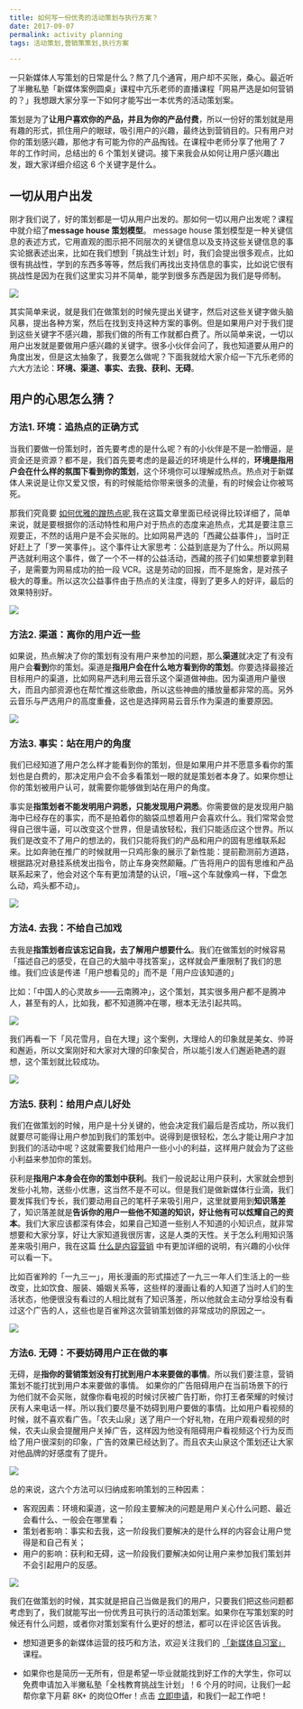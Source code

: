 ```yaml
---
title: 如何写一份优秀的活动策划与执行方案？
date: 2017-09-07
permalink: activity planning
tags: 活动策划,营销策策划,执行方案

---
```




一只新媒体人写策划的日常是什么？熬了几个通宵，用户却不买账，桑心。最近听了半撇私塾「新媒体案例圆桌」课程中亢乐老师的直播课程「网易严选是如何营销的？」我想跟大家分享一下如何才能写出一本优秀的活动策划案。

策划是为了**让用户喜欢你的产品，并且为你的产品付费**，所以一份好的策划就是用有趣的形式，抓住用户的眼球，吸引用户的兴趣，最终达到营销目的。只有用户对你的策划感兴趣，那他才有可能为你的产品掏钱。在课程中老师分享了他用了 7 年的工作时间，总结出的 6 个策划关键词。接下来我会从如何让用户感兴趣出发，跟大家详细介绍这 6 个关键字是什么。

## 一切从用户出发

刚才我们说了，好的策划都是一切从用户出发的。那如何一切以用户出发呢？课程中就介绍了**message house 策划模型**。 message house 策划模型是一种关键信息的表述方式，它用直观的图示把不同层次的关键信息以及支持这些关键信息的事实论据表述出来，比如在我们想到「挑战生计划」时，我们会提出很多观点，比如很有挑战性，学到的东西多等等，然后我们再找出支持信息的事实，比如说它很有挑战性是因为在我们这里实习并不简单，能学到很多东西是因为我们是导师制。

![](http://cdn.bpteach.com/17-9-8/86407933.jpg)

其实简单来说，就是我们在做策划的时候先提出关键字，然后对这些关键字做头脑风暴，提出各种方案，然后在找到支持这种方案的事例。但是如果用户对于我们提到这些关键字不感兴趣，那我们做的所有工作就都白费了。所以简单来说，一切以用户出发就是要做用户感兴趣的关键字。很多小伙伴会问了，我也知道要从用户的角度出发，但是这太抽象了，我要怎么做呢？下面我就给大家介绍一下亢乐老师的六大方法论：**环境、渠道、事实、去我、获利、无碍**。


## 用户的心思怎么猜？

### 方法1. 环境：追热点的正确方式
当我们要做一份策划时，首先要考虑的是什么呢？有的小伙伴是不是一脸懵逼，是资金还是资源？都不是，我们首先要考虑的是最近的环境是什么样的，**环境是指用户会在什么样的氛围下看到你的策划**，这个环境你可以理解成热点。热点对于新媒体人来说是让你又爱又恨，有的时候能给你带来很多的流量，有的时候会让你被骂死。

那我们究竟要 [如何优雅的蹭热点呢](https://zhuanlan.zhihu.com/p/27645685),我在这篇文章里面已经说得比较详细了，简单来说，就是要根据你的活动特性和用户对于热点的态度来追热点，尤其是要注意三观要正，不然的话用户是不会买账的。比如网易严选的「西藏公益事件」，当时正好赶上了「罗一笑事件」。这个事件让大家思考：公益到底是为了什么。所以网易严选就利用这个事件，做了一个不一样的公益活动，西藏的孩子们如果想要拿到鞋子，是需要为网易成功的拍一段 VCR。这是劳动的回报，而不是施舍，是对孩子极大的尊重。所以这次公益事件由于热点的关注度，得到了更多人的好评，最后的效果特别好。		

![](http://cdn.bpteach.com/17-9-8/97682406.jpg)



### 方法2. 渠道：离你的用户近一些

如果说，热点解决了你的策划有没有用户来参加的问题，那么**渠道**就决定了有没有用户会**看到**你的策划。渠道是**指用户会在什么地方看到你的策划**。你要选择最接近目标用户的渠道，比如网易严选利用云音乐这个渠道做神曲。因为渠道用户量很大，而且内部资源也在帮忙推这些歌曲，所以这些神曲的播放量都非常的高。另外云音乐与严选用户的高度重叠，这也是选择网易云音乐作为渠道的重要原因。

![](http://cdn.bpteach.com/17-9-8/905055.jpg)

### 方法3. 事实：站在用户的角度

我们已经知道了用户怎么样才能看到你的策划，但是如果用户并不愿意多看你的策划也是白费的，那决定用户会不会多看策划一眼的就是策划者本身了。如果你想让你的策划被用户认可，就需要你能够做到站在用户的角度。

事实是**指策划者不能发明用户洞悉，只能发现用户洞悉**。你需要做的是发现用户脑海中已经存在的事实，而不是拍着你的脑袋瓜想着用户会喜欢什么。我们常常会觉得自己很牛逼，可以改变这个世界，但是请放轻松，我们只能适应这个世界。所以我们是改变不了用户的想法的，我们只能将我们的产品和用户的固有思维联系起来。比如奔驰在推广的时候就用一只鸡形象的展示了新性能：提前勘测前方道路，根据路况对悬挂系统发出指令，防止车身突然颠簸。广告将用户的固有思维和产品联系起来了，他会对这个车有更加清楚的认识，「哦~这个车就像鸡一样，下盘怎么动，鸡头都不动」。

![](http://cdn.bpteach.com/17-9-8/31773123.jpg)

### 方法4. 去我：不给自己加戏

去我是**指策划者应该忘记自我，去了解用户想要什么**。我们在做策划的时候容易「描述自己的感受，在自己的大脑中寻找答案」，这样就会严重限制了我们的思维。我们应该是传递「用户想看见的」而不是「用户应该知道的」

比如：「中国人的心灵故乡——云南腾冲」，这个策划，其实很多用户都不是腾冲人，甚至有的人，比如我，都不知道腾冲在哪，根本无法引起共鸣。

![](http://cdn.bpteach.com/17-9-8/78165377.jpg)

我们再看一下「风花雪月，自在大理」这个案例，大理给人的印象就是美女、帅哥和邂逅，所以文案刚好和大家对大理的印象契合，所以能引发人们邂逅艳遇的遐想，这个策划就比较成功。


![](http://cdn.bpteach.com/17-9-8/56659416.jpg)

### 方法5. 获利：给用户点儿好处

我们在做策划的时候，用户是十分关键的，他会决定我们最后是否成功，所以我们就要尽可能得让用户参加到我们的策划中。说得到是很轻松，怎么才能让用户才加到我们的活动中呢？这就需要我们给用户一些小小的利益，这样用户就会为了这些小利益来参加你的策划。

获利是**指用户本身会在你的策划中获利**。我们一般说起让用户获利，大家就会想到发些小礼物，送些小优惠，这当然不是不可以。但是我们是做新媒体行业滴，我们要发挥我们专长，我们要动用自己的笔杆子来吸引用户，这里就要用到**知识落差**了，知识落差就是**告诉你的用户一些他不知道的知识，好让他有可以炫耀自己的资本**。我们大家应该都深有体会，如果自己知道一些别人不知道的小知识点，就非常想要和大家分享，好让大家知道我很厉害，这是人类的天性。关于怎么利用知识落差来吸引用户，我在这篇 [什么是内容营销](https://www.zhihu.com/question/25949998/answer/211392792) 中有更加详细的说明，有兴趣的小伙伴可以看一下。

比如百雀羚的「一九三一」，用长漫画的形式描述了一九三一年人们生活上的一些改变，比如饮食、服装、婚姻关系等，这些样的漫画让看的人知道了当时人们的生活状态，他便很没有看过的人相比就有了知识落差，所以他就会主动分享给没有看过这个广告的人，这些也是百雀羚这次营销策划做的非常成功的原因之一。

![](http://cdn.bpteach.com/17-9-8/91040232.jpg)

### 方法6. 无碍：不要妨碍用户正在做的事

无碍，是**指你的营销策划没有打扰到用户本来要做的事情**。所以我们要注意，营销策划不能打扰到用户本来要做的事情。 如果你的广告阻碍用户在当前场景下的行为他们就不会买账，就像你看电视的时候讨厌被广告打断，你打王者荣耀的时候讨厌有人来电话一样。所以我们要尽量不妨碍到用户要做的事情。比如用户看视频的时候，就不喜欢看广告。「农夫山泉」送了用户一个好礼物，在用户观看视频的时候，农夫山泉会提醒用户关掉广告，这样因为他没有阻碍用户看视频这个行为反而给了用户很深刻的印象，广告的效果已经达到了。而且农夫山泉这个策划还让大家对他品牌的好感度有了提升。

![](http://cdn.bpteach.com/17-9-8/51115464.jpg)


总的来说，这六个方法可以归纳成影响策划的三种因素：

- 客观因素：环境和渠道，这一阶段主要解决的问题是用户关心什么问题、最近会看什么、一般会在哪里看；
- 策划者影响：事实和去我，这一阶段我们要解决的是什么样的内容会让用户觉得是和自己有关；
- 用户的影响：获利和无碍，这一阶段我们要解决如何让用户来参加我们策划并不会引起用户的反感。

![](http://cdn.bpteach.com/17-9-8/46070371.jpg)

我们在做策划的时候，其实就是把自己当做是我们的用户，只要我们把这些问题都考虑到了，我们就能写出一份优秀且可执行的活动策划案。如果你在写策划案的时候还有什么问题，或者你对策划案有什么更好的想法，都可以在评论区告诉我。

- 想知道更多的新媒体运营的技巧和方法，欢迎关注我们的 [「新媒体自习室」](http://learn.bpteach.com/course/100?utm_source=zhihu.com&utm_medium=referral&utm_campaign=mkg102-mzy&utm_term=activity-planning&utm_content=textlink) 课程。

- 如果你也是简历一无所有，但是希望一毕业就能找到好工作的大学生，你可以免费申请加入半撇私塾「全栈教育挑战生计划」！6 个月的时间，让我们一起帮你拿下月薪 8K+ 的岗位Offer！点击 [立即申请](http://www.bpteach.com/join-us?utm_source=zhihu.com&utm_medium=referral&utm_campaign=fsec-mzy&utm_term=activity-planning&utm_content=textlink)，和我们一起工作吧！ 


